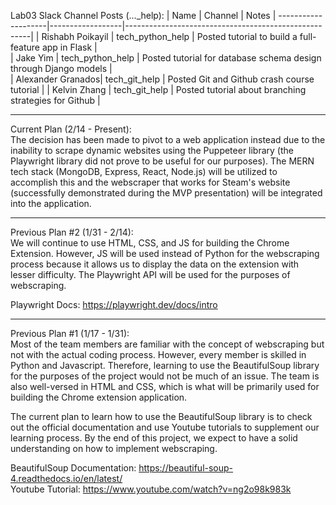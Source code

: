 Lab03 Slack Channel Posts (..._help):
| Name              | Channel          | Notes                                                |
--------------------|------------------|------------------------------------------------------|
| Rishabh Poikayil  | tech_python_help | Posted tutorial to build a full-feature app in Flask |   
| Jake Yim          | tech_python_help | Posted tutorial for database schema design through Django models |   
| Alexander Granados| tech_git_help    | Posted Git and Github crash course tutorial |
| Kelvin Zhang      | tech_git_help    | Posted tutorial about branching strategies for Github |

---------------------------------------------------------------------------------------------------------------------------------------------
Current Plan (2/14 - Present):\
The decision has been made to pivot to a web application instead due to the inability to scrape dynamic websites using the Puppeteer library (the Playwright library did not prove to be useful for our purposes). The MERN tech stack (MongoDB, Express, React, Node.js) will be utilized to accomplish this and the webscraper that works for Steam's website (successfully demonstrated during the MVP presentation) will be integrated into the application.

---------------------------------------------------------------------------------------------------------------------------------------------
Previous Plan #2 (1/31 - 2/14):\
We will continue to use HTML, CSS, and JS for building the Chrome Extension. However, JS will be used instead of Python for the webscraping process because it allows us to display the data on the extension with lesser difficulty. The Playwright API will be used for the purposes of webscraping.

Playwright Docs: https://playwright.dev/docs/intro 

---------------------------------------------------------------------------------------------------------------------------------------------
Previous Plan #1 (1/17 - 1/31):\
Most of the team members are familiar with the concept of webscraping but not with the actual coding process. However, every member is skilled in Python and Javascript.
Therefore, learning to use the BeautifulSoup library for the purposes of the project would not be much of an issue. The team is also well-versed in HTML and CSS, which is
what will be primarily used for building the Chrome extension application.

The current plan to learn how to use the BeautifulSoup library is to check out the official documentation and use Youtube tutorials to supplement our learning process. By the end of this
project, we expect to have a solid understanding on how to implement webscraping.

BeautifulSoup Documentation: https://beautiful-soup-4.readthedocs.io/en/latest/ \
Youtube Tutorial: https://www.youtube.com/watch?v=ng2o98k983k
